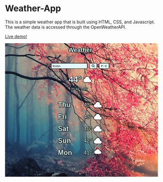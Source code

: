 # Weather-App

This is a simple weather app that is built using HTML, CSS, and Javascript. The weather data is accessed through the OpenWeatherAPI. 

<a href="https://eslang50.github.io/Weather-App/" target="_blank">Live demo!</a>

![Alt text](/images/Screenshot-22.png)